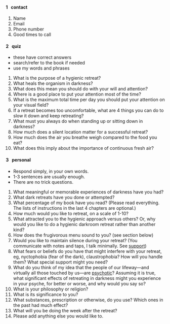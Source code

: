 #### 1 &nbsp; contact

1. Name
2. Email
3. Phone number
4. Good times to call

#### 2 &nbsp; quiz

- these have correct answers
- search/refer to the book if needed
- use my words and phrases

1. What is the purpose of a hygienic retreat?
2. What heals the organism in darkness?
3. What does this mean you should do with your will and attention?
4. Where is a good place to put your attention most of the time?
5. What is the maximum total time per day you should put your attention on your visual field?
6. If a retreat becomes too uncomfortable, what are 4 things you can do to slow it down and keep retreating?
7. What must you always do when standing up or sitting down in darkness?
8. How much does a silent location matter for a successful retreat?
9. How much does the air you breathe weigh compared to the food you eat?
10. What does this imply about the importance of continuous fresh air?

#### 3 &nbsp; personal

- Respond simply, in your own words. 
- 1-3 sentences are usually enough.
- There are no trick questions.

1. What meaningful or memorable experiences of darkness have you had?
4. What dark retreats have you done or attempted?
2. What percentage of my book have you read? (Please read everything. The lists of instructions in the last 4 chapters are optional.)
3. How much would you like to retreat, on a scale of 1-10?
5. What attracted you to the hygienic approach versus others? Or, why would you like to do a hygienic darkroom retreat rather than another kind?
6. How does the frugivorous menu sound to you? (see section below)
7. Would you like to maintain silence during your retreat? (You communicate with notes and taps, I talk minimally. See [support](/protocol#support))
8. What fears or beliefs do you have that might interfere with your retreat, eg, nyctophobia (fear of the dark), claustrophobia? How will you handle them? What special support might you need?
9. What do you think of my idea that the people of our lifeway—and virtually all those touched by us—are [psychotic](/psychology#psychosis)? Assuming it is true, what significant effects of retreating in darkness might you experience in your psyche, for better or worse, and why would you say so?
10. What is your philosophy or religion?
11. What is its significance to you?
12. What substances, prescription or otherwise, do you use? Which ones in the past had much effect?
13. What will you be doing the week after the retreat?
14. Please add anything else you would like to.

